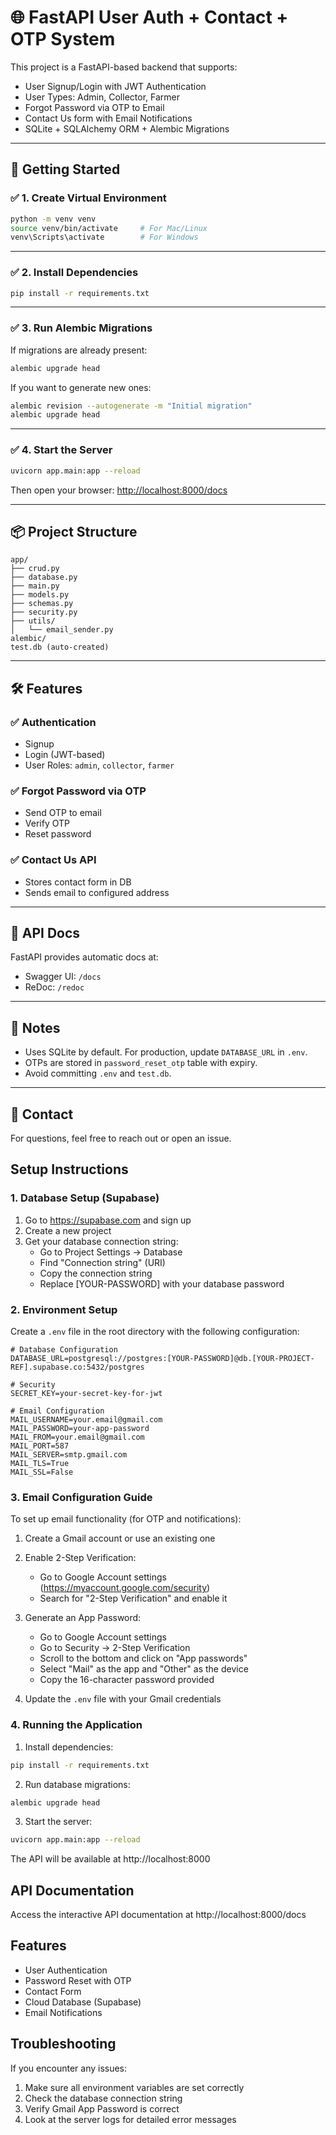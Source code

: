 # 🌐 FastAPI User Auth + Contact + OTP System

This project is a FastAPI-based backend that supports:

- User Signup/Login with JWT Authentication
- User Types: Admin, Collector, Farmer
- Forgot Password via OTP to Email
- Contact Us form with Email Notifications
- SQLite + SQLAlchemy ORM + Alembic Migrations

---

## 🚀 Getting Started

### ✅ 1. Create Virtual Environment

```bash
python -m venv venv
source venv/bin/activate     # For Mac/Linux
venv\Scripts\activate        # For Windows
```

---

### ✅ 2. Install Dependencies

```bash
pip install -r requirements.txt
```

---

### ✅ 3. Run Alembic Migrations

If migrations are already present:

```bash
alembic upgrade head
```

If you want to generate new ones:

```bash
alembic revision --autogenerate -m "Initial migration"
alembic upgrade head
```

---

### ✅ 4. Start the Server

```bash
uvicorn app.main:app --reload
```

Then open your browser: [http://localhost:8000/docs](http://localhost:8000/docs)

---

## 📦 Project Structure

```
app/
├── crud.py
├── database.py
├── main.py
├── models.py
├── schemas.py
├── security.py
├── utils/
│   └── email_sender.py
alembic/
test.db (auto-created)
```

---

## 🛠 Features

### ✅ Authentication
- Signup
- Login (JWT-based)
- User Roles: `admin`, `collector`, `farmer`

### ✅ Forgot Password via OTP
- Send OTP to email
- Verify OTP
- Reset password

### ✅ Contact Us API
- Stores contact form in DB
- Sends email to configured address

---

## 📮 API Docs

FastAPI provides automatic docs at:

- Swagger UI: `/docs`
- ReDoc: `/redoc`

---

## 📌 Notes

- Uses SQLite by default. For production, update `DATABASE_URL` in `.env`.
- OTPs are stored in `password_reset_otp` table with expiry.
- Avoid committing `.env` and `test.db`.

---

## 📧 Contact

For questions, feel free to reach out or open an issue.

## Setup Instructions

### 1. Database Setup (Supabase)
1. Go to https://supabase.com and sign up
2. Create a new project
3. Get your database connection string:
   - Go to Project Settings → Database
   - Find "Connection string" (URI)
   - Copy the connection string
   - Replace [YOUR-PASSWORD] with your database password

### 2. Environment Setup
Create a `.env` file in the root directory with the following configuration:

```env
# Database Configuration
DATABASE_URL=postgresql://postgres:[YOUR-PASSWORD]@db.[YOUR-PROJECT-REF].supabase.co:5432/postgres

# Security
SECRET_KEY=your-secret-key-for-jwt

# Email Configuration
MAIL_USERNAME=your.email@gmail.com
MAIL_PASSWORD=your-app-password
MAIL_FROM=your.email@gmail.com
MAIL_PORT=587
MAIL_SERVER=smtp.gmail.com
MAIL_TLS=True
MAIL_SSL=False
```

### 3. Email Configuration Guide
To set up email functionality (for OTP and notifications):

1. Create a Gmail account or use an existing one
2. Enable 2-Step Verification:
   - Go to Google Account settings (https://myaccount.google.com/security)
   - Search for "2-Step Verification" and enable it

3. Generate an App Password:
   - Go to Google Account settings
   - Go to Security → 2-Step Verification
   - Scroll to the bottom and click on "App passwords"
   - Select "Mail" as the app and "Other" as the device
   - Copy the 16-character password provided

4. Update the `.env` file with your Gmail credentials

### 4. Running the Application
1. Install dependencies:
```bash
pip install -r requirements.txt
```

2. Run database migrations:
```bash
alembic upgrade head
```

3. Start the server:
```bash
uvicorn app.main:app --reload
```

The API will be available at http://localhost:8000

## API Documentation
Access the interactive API documentation at http://localhost:8000/docs

## Features
- User Authentication
- Password Reset with OTP
- Contact Form
- Cloud Database (Supabase)
- Email Notifications

## Troubleshooting
If you encounter any issues:
1. Make sure all environment variables are set correctly
2. Check the database connection string
3. Verify Gmail App Password is correct
4. Look at the server logs for detailed error messages
